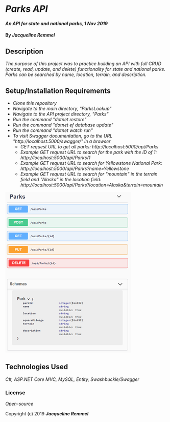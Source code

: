 # _Parks API_

#### _An API for state and national parks, 1 Nov 2019_

#### By _**Jacqueline Remmel**_

## Description

_The purpose of this project was to practice building an API with full CRUD (create, read, update, and delete) functionality for state and national parks. Parks can be searched by name, location, terrain, and description._

## Setup/Installation Requirements

* _Clone this repository_
* _Navigate to the main directory, "ParksLookup"_
* _Navigate to the API project directory, "Parks"_
* _Run the command "dotnet restore"_
* _Run the command "dotnet ef database update"_
* _Run the command "dotnet watch run"_
* _To visit Swagger documentation, go to the URL "http://localhost:5000/swagger/" in a browser_
    * _GET request URL to get all parks: http://localhost:5000/api/Parks_
    * _Example GET request URL to search for the park with the ID of 1: http://localhost:5000/api/Parks/1_
    * _Example GET request URL to search for Yellowstone National Park: http://localhost:5000/api/Parks?name=Yellowstone_
    * _Example GET request URL to search for "mountain" in the terrain field and "Alaska" in the location field: http://localhost:5000/api/Parks?location=Alaska&terrain=mountain_

<img src="Parks-Swagger.png"
     alt="Screenshot of Swagger documentation for Parks API"
     style="float: center" 
     height= "500" />  

## Technologies Used

_C#, ASP.NET Core MVC, MySQL, Entity, Swashbuckle/Swagger_

### License

*Open-source*

Copyright (c) 2019 **_Jacqueline Remmel_**